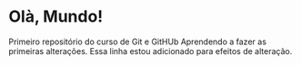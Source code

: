 # Olà, Mundo!
 Primeiro repositório do curso de Git e GitHUb
Aprendendo a fazer as primeiras alterações. 
Essa linha estou adicionado para efeitos de alteração. 
